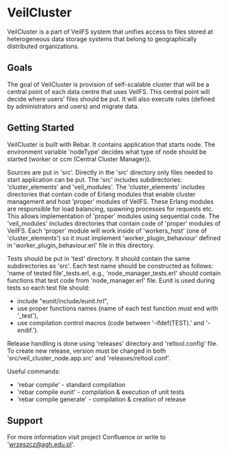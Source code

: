 VeilCluster
===========

VeilCluster is a part of VeilFS system that unifies access to files stored at heterogeneous data storage systems that belong to geographically distributed organizations.

Goals
-----

The goal of VeilCluster is provision of self-scalable cluster that will be a central point of each data centre that uses VeilFS. This central point will decide where users' files should be put. It will also execute rules (defined by administrators and users) and migrate data.


Getting Started
---------------
VeilCluster is built with Rebar. It contains application that starts node. The environment variable 'nodeType' decides what type of node should be started (worker or ccm (Central Cluster Manager)).

Sources are put in 'src'. Directly in the 'src' directory only files needed to start application can be put. The 'src' includes subdirectories: 'cluster_elements' and 'veil_modules'.
The 'cluster_elements' includes directories that contain code of Erlang modules that enable cluster management and host 'proper' modules of VeilFS. These Erlang modules are responsible for load balancing, spawning processes for requests etc. This allows implementation of 'proper' modules using sequential code.
The 'veil_modules' includes directories that contain code of 'proper' modules of VeilFS. Each 'proper' module will work inside of 'workers_host' (one of 'cluster_elements') so it must implement 'worker_plugin_behaviour' defined in 'worker_plugin_behaviour.erl' file in this directory.

Tests should be put in 'test' directory. It should contain the same subdirectories as 'src'. Each test name should be constructed as follows: 'name of tested file'_tests.erl, e.g., 'node_manager_tests.erl' should contain functions that test code from 'node_manager.erl' file.
Eunit is used during tests so each test file should:
- include "eunit/include/eunit.hrl",
- use proper functions names (name of each test function must end with '_test'),
- use compilation control macros (code between '-ifdef(TEST).' and '-endif.').

Release handling is done using 'releases' directory and 'reltool.config' file. To create new release, version must be changed in both 'src/veil_cluster_node.app.src' and 'releases/reltool.conf'.

Useful commands:
- 'rebar compile' - standard compilation
- 'rebar compile eunit' - compilation & execution of unit tests
- 'rebar compile generate' - compilation & creation of release

Support
-------
For more information visit project Confluence or write to 'wrzeszcz@agh.edu.pl'.
